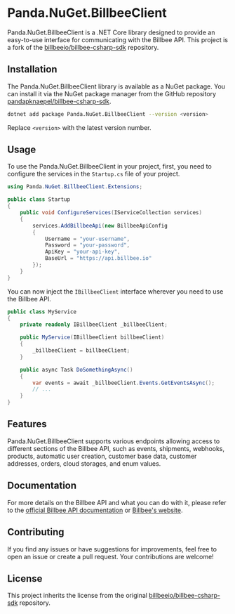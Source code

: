# Panda.NuGet.BillbeeClient

Panda.NuGet.BillbeeClient is a .NET Core library designed to provide an easy-to-use interface for communicating with the Billbee API. This project is a fork of the [billbeeio/billbee-csharp-sdk](https://github.com/billbeeio/billbee-csharp-sdk) repository.

## Installation

The Panda.NuGet.BillbeeClient library is available as a NuGet package. You can install it via the NuGet package manager from the GitHub repository [pandapknaepel/billbee-csharp-sdk](https://github.com/pandapknaepel/billbee-csharp-sdk).

```bash
dotnet add package Panda.NuGet.BillbeeClient --version <version>
```

Replace `<version>` with the latest version number.

## Usage

To use the Panda.NuGet.BillbeeClient in your project, first, you need to configure the services in the `Startup.cs` file of your project.

```csharp
using Panda.NuGet.BillbeeClient.Extensions;

public class Startup
{
    public void ConfigureServices(IServiceCollection services)
    {
        services.AddBillbeeApi(new BillbeeApiConfig
        {
            Username = "your-username",
            Password = "your-password",
            ApiKey = "your-api-key",
            BaseUrl = "https://api.billbee.io"
        });
    }
}
```

You can now inject the `IBillbeeClient` interface wherever you need to use the Billbee API.

```csharp
public class MyService
{
    private readonly IBillbeeClient _billbeeClient;

    public MyService(IBillbeeClient billbeeClient)
    {
        _billbeeClient = billbeeClient;
    }

    public async Task DoSomethingAsync()
    {
        var events = await _billbeeClient.Events.GetEventsAsync();
        // ...
    }
}
```

## Features

Panda.NuGet.BillbeeClient supports various endpoints allowing access to different sections of the Billbee API, such as events, shipments, webhooks, products, automatic user creation, customer base data, customer addresses, orders, cloud storages, and enum values.

## Documentation

For more details on the Billbee API and what you can do with it, please refer to the [official Billbee API documentation](https://app.billbee.io/swagger/ui/index) or [Billbee's website](https://www.billbee.de/api/).

## Contributing

If you find any issues or have suggestions for improvements, feel free to open an issue or create a pull request. Your contributions are welcome!

## License

This project inherits the license from the original [billbeeio/billbee-csharp-sdk](https://github.com/billbeeio/billbee-csharp-sdk) repository.